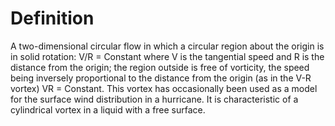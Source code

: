 # Definition

A two-dimensional circular flow in which a circular region about the
origin is in solid rotation: V/R = Constant where V is the tangential
speed and R is the distance from the origin; the region outside is free
of vorticity, the speed being inversely proportional to the distance
from the origin (as in the V-R vortex) VR = Constant. This vortex has
occasionally been used as a model for the surface wind distribution in a
hurricane. It is characteristic of a cylindrical vortex in a liquid with
a free surface.
